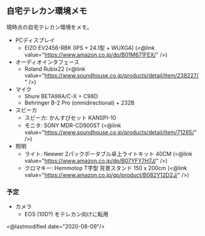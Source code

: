 ## 自宅テレカン環境メモ

現時点の自宅テレカン環境をメモ。

* PCディスプレイ
  * EIZO EV2456-RBK (IPS + 24.1型 + WUXGA) (<@link value="https://www.amazon.co.jp/dp/B01M671FEX/" />)
* オーディオインタフェース
  * Roland Rubix22 (<@link value="https://www.soundhouse.co.jp/products/detail/item/238227/" />)
* マイク
  * Shure BETA98A/C-X + C98D
  * Behringer B-2 Pro (omnidirectional) + 232B
* スピーカ
  * スピーカ: かんすぴセット KANSPI-10
  * モニタ: SONY MDR-CD900ST (<@link value="https://www.soundhouse.co.jp/products/detail/item/71265/" />)
* 照明
  * ライト: Neewer 2パックポータブル卓上ライトキット 40CM (<@link value="https://www.amazon.co.jp/dp/B07YFY7H7J/" />)
  * クロマキー: Hemmotop T字型 背景スタンド 150 x 200cm (<@link value="https://www.amazon.co.jp/gp/product/B082Y12D2J/" />)

### 予定

* カメラ
  * EOS (10D?) をテレカン向けに転用

<@lastmodified date="2020-08-09"/>
